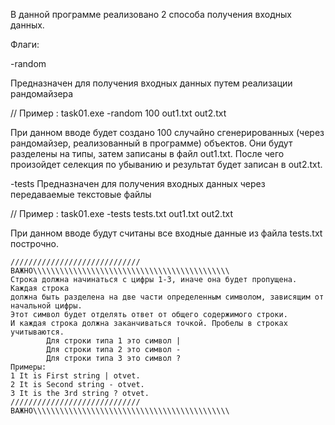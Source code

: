 В данной программе реализовано 2 способа получения входных данных.

Флаги:

-random

Предназначен для получения входных данных путем реализации рандомайзера

// Пример : task01.exe -random 100 out1.txt out2.txt

При данном вводе будет создано 100 случайно сгенерированных (через рандомайзер,
реализованный в программе) объектов. Они будут разделены на типы, затем записаны
в файл out1.txt. После чего произойдет селекция по убыванию и результат будет
записан в out2.txt.

-tests
Предназначен для получения входных данных через передаваемые текстовые файлы

// Пример : task01.exe -tests tests.txt out1.txt out2.txt

При данном вводе будут считаны все входные данные из файла tests.txt построчно.

	/////////////////////////////ВАЖНО\\\\\\\\\\\\\\\\\\\\\\\\\\\\\\\\\\\\\\\\\\\\
	Строка должна начинаться с цифры 1-3, иначе она будет пропущена. Каждая строка
	должна быть разделена на две части определенным символом, зависящим от начальной цифры.
	Этот символ будет отделять ответ от общего содержимого строки.
	И каждая строка должна заканчиваться точкой. Пробелы в строках учитываются.
			Для строки типа 1 это символ |
			Для строки типа 2 это символ -
 			Для строки типа 3 это символ ?
	Примеры:
	1 It is First string | otvet. 
	2 It is Second string - otvet. 
	3 It is the 3rd string ? otvet. 
	/////////////////////////////ВАЖНО\\\\\\\\\\\\\\\\\\\\\\\\\\\\\\\\\\\\\\\\\\\\
  
  
  
  
  
  
  
  
  
  
  
  
  
  
  
